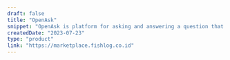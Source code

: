 ```yaml
---
draft: false
title: "OpenAsk"
snippet: "OpenAsk is platform for asking and answering a question that integrated with AI"
createdDate: "2023-07-23"
type: "product"
link: "https://marketplace.fishlog.co.id"
---
```

